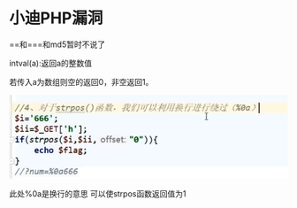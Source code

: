 # 小迪PHP漏洞

==和===和md5暂时不说了

intval(a):返回a的整数值

若传入a为数组则空的返回0，非空返回1。

![image-20241030203334899](小迪PHP漏洞.assets/image-20241030203334899.png) 

此处%0a是换行的意思 可以使strpos函数返回值为1